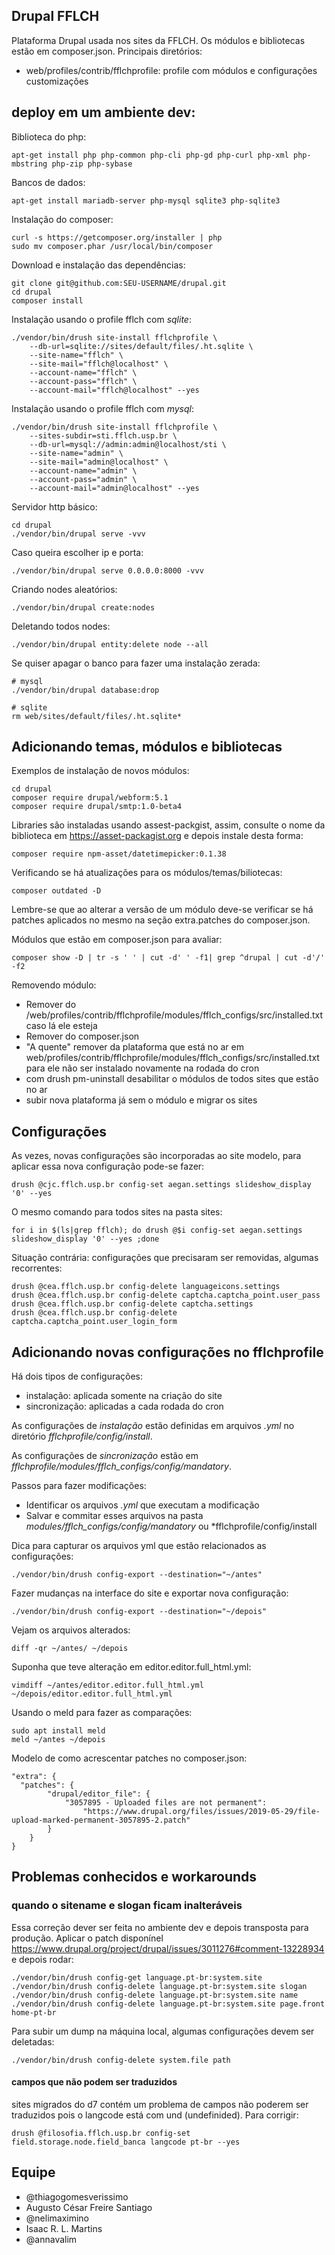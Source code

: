 ## Drupal FFLCH

Plataforma Drupal usada nos sites da FFLCH. Os módulos e bibliotecas
estão em composer.json. Principais diretórios:

 - web/profiles/contrib/fflchprofile: profile com módulos e configurações customizações

## deploy em um ambiente dev:

Biblioteca do php:

    apt-get install php php-common php-cli php-gd php-curl php-xml php-mbstring php-zip php-sybase

Bancos de dados:

    apt-get install mariadb-server php-mysql sqlite3 php-sqlite3

Instalação do composer:

    curl -s https://getcomposer.org/installer | php
    sudo mv composer.phar /usr/local/bin/composer

Download e instalação das dependências:

    git clone git@github.com:SEU-USERNAME/drupal.git
    cd drupal
    composer install

Instalação usando o profile fflch com *sqlite*:

    ./vendor/bin/drush site-install fflchprofile \
        --db-url=sqlite://sites/default/files/.ht.sqlite \
        --site-name="fflch" \
        --site-mail="fflch@localhost" \
        --account-name="fflch" \
        --account-pass="fflch" \
        --account-mail="fflch@localhost" --yes

Instalação usando o profile fflch com *mysql*:

    ./vendor/bin/drush site-install fflchprofile \
        --sites-subdir=sti.fflch.usp.br \
        --db-url=mysql://admin:admin@localhost/sti \
        --site-name="admin" \
        --site-mail="admin@localhost" \
        --account-name="admin" \
        --account-pass="admin" \
        --account-mail="admin@localhost" --yes

Servidor http básico:

    cd drupal
    ./vendor/bin/drupal serve -vvv

Caso queira escolher ip e porta:

    ./vendor/bin/drupal serve 0.0.0.0:8000 -vvv

Criando nodes aleatórios:

    ./vendor/bin/drupal create:nodes

Deletando todos nodes:

    ./vendor/bin/drupal entity:delete node --all

Se quiser apagar o banco para fazer uma instalação zerada:

    # mysql
    ./vendor/bin/drupal database:drop

    # sqlite
    rm web/sites/default/files/.ht.sqlite*

## Adicionando temas, módulos e bibliotecas

Exemplos de instalação de novos módulos:

    cd drupal
    composer require drupal/webform:5.1
    composer require drupal/smtp:1.0-beta4

Libraries são instaladas usando assest-packgist, assim,
consulte o nome da biblioteca em https://asset-packagist.org e
depois instale desta forma:

    composer require npm-asset/datetimepicker:0.1.38

Verificando se há atualizações para os módulos/temas/biliotecas:

    composer outdated -D

Lembre-se que ao alterar a versão de um módulo deve-se verificar se há 
patches aplicados no mesmo na seção extra.patches do composer.json.

Módulos que estão em composer.json para avaliar:

    composer show -D | tr -s ' ' | cut -d' ' -f1| grep ^drupal | cut -d'/' -f2
    
Removendo módulo:
    
- Remover do /web/profiles/contrib/fflchprofile/modules/fflch_configs/src/installed.txt caso lá ele esteja
- Remover do composer.json
- "A quente" remover da plataforma que está no ar em web/profiles/contrib/fflchprofile/modules/fflch_configs/src/installed.txt para ele não ser instalado novamente na rodada do cron
- com drush pm-uninstall desabilitar o módulos de todos sites que estão no ar
- subir nova plataforma já sem o módulo e migrar os sites

## Configurações

As vezes, novas configurações são incorporadas ao site modelo, para aplicar essa
nova configuração pode-se fazer:

    drush @cjc.fflch.usp.br config-set aegan.settings slideshow_display '0' --yes

O mesmo comando para todos sites na pasta sites:

    for i in $(ls|grep fflch); do drush @$i config-set aegan.settings slideshow_display '0' --yes ;done

Situação contrária: configurações que precisaram ser removidas,
algumas recorrentes:

    drush @cea.fflch.usp.br config-delete languageicons.settings
    drush @cea.fflch.usp.br config-delete captcha.captcha_point.user_pass
    drush @cea.fflch.usp.br config-delete captcha.settings
    drush @cea.fflch.usp.br config-delete captcha.captcha_point.user_login_form

## Adicionando novas configurações no fflchprofile

Há dois tipos de configurações:

 - instalação: aplicada somente na criação do site
 - sincronização: aplicadas a cada rodada do cron

As configurações de *instalação* estão definidas em arquivos
*.yml* no diretório *fflchprofile/config/install*.

As configurações de *sincronização* estão
em *fflchprofile/modules/fflch_configs/config/mandatory*.

Passos para fazer modificações:

- Identificar os arquivos *.yml* que executam a modificação
- Salvar e commitar esses arquivos na pasta *modules/fflch_configs/config/mandatory* ou *fflchprofile/config/install


Dica para capturar os arquivos yml que estão relacionados as configurações:

    ./vendor/bin/drush config-export --destination="~/antes"

Fazer mudanças na interface do site e exportar nova configuração:

    ./vendor/bin/drush config-export --destination="~/depois"

Vejam os arquivos alterados:

    diff -qr ~/antes/ ~/depois

Suponha que teve alteração em editor.editor.full_html.yml:

    vimdiff ~/antes/editor.editor.full_html.yml ~/depois/editor.editor.full_html.yml

Usando o meld para fazer as comparações:

    sudo apt install meld
    meld ~/antes ~/depois

Modelo de como acrescentar patches no composer.json:

    "extra": {
      "patches": {
            "drupal/editor_file": {
                "3057895 - Uploaded files are not permanent":
                    "https://www.drupal.org/files/issues/2019-05-29/file-upload-marked-permanent-3057895-2.patch"
            }
        }
    }

## Problemas conhecidos e workarounds

### quando o sitename e slogan ficam inalteráveis

Essa correção dever ser feita no ambiente dev e depois
transposta para produção. Aplicar o patch disponínel
https://www.drupal.org/project/drupal/issues/3011276#comment-13228934
e depois rodar:

    ./vendor/bin/drush config-get language.pt-br:system.site
    ./vendor/bin/drush config-delete language.pt-br:system.site slogan
    ./vendor/bin/drush config-delete language.pt-br:system.site name
    ./vendor/bin/drush config-delete language.pt-br:system.site page.front home-pt-br

Para subir um dump na máquina local, algumas configurações devem ser deletadas:

    ./vendor/bin/drush config-delete system.file path
    
#### campos que não podem ser traduzidos

sites migrados do d7 contém um problema de campos não poderem ser 
traduzidos pois o langcode está com und (undefinided). Para corrigir:

    drush @filosofia.fflch.usp.br config-set  field.storage.node.field_banca langcode pt-br --yes

## Equipe

- @thiagogomesverissimo
- Augusto César Freire Santiago
- @nelimaximino
- Isaac R. L. Martins
- @annavalim
